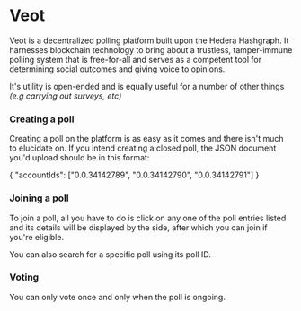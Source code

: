 # Veot

Veot is a decentralized polling platform built upon the Hedera Hashgraph. It harnesses blockchain technology to bring about a trustless, tamper-immune polling system that is free-for-all and serves as a competent tool for determining social outcomes and giving voice to opinions.

It's utility is open-ended and is equally useful for a number of other things _(e.g carrying out surveys, etc)_

### Creating a poll

Creating a poll on the platform is as easy as it comes and there isn't much to elucidate on. If you intend creating a closed poll, the JSON document you'd upload should be in this format:

{
"accountIds": ["0.0.34142789", "0.0.34142790", "0.0.34142791"]
}

### Joining a poll

To join a poll, all you have to do is click on any one of the poll entries listed and its details will be displayed by the side, after which you can join if you're eligible.

You can also search for a specific poll using its poll ID.

### Voting

You can only vote once and only when the poll is ongoing.
